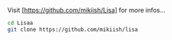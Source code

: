 Visit [https://github.com/mikiish/Lisa] for more infos...

```bash
cd Lisaa
git clone https://github.com/mikiish/lisa
```
